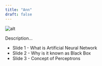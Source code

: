 ```yaml
---
title: "Ann"
draft: false
---
```


![alt](//via.placeholder.com/640x150)

Description...

* Slide 1 - What is Artificial Neural Network
* Slide 2 - Why is it known as Black Box
* Slide 3 - Concept of Perceptrons
